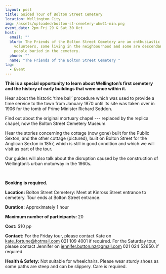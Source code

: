 ```yaml
---
layout: post
title: Guided Tour of Bolton Street Cemetery
location: Wellington City
img: /assets/uploaded/bolton-st-cemetery-whw21-min.png
event_date: 2pm Fri 29 & Sat 30 Oct
host:
  email: ""
  blurb: The Friends of the Bolton Street Cemetery are an enthusiastic group of
    volunteers, some living in the neighbourhood and some are descendants of
    people buried in the cemetery.
  phone: ""
  name: "The Friends of the Bolton Street Cemetery "
tag:
  - Event
---
```

**This is a special opportunity to learn about Wellington’s first cemetery and the history of early buildings that were once within it.** 

Hear about the historic ‘time ball’ procedure which was used to provide a time service to the town from January 1870 until its site was taken over in 1906 for the tomb of Prime Minister Richard Seddon. 

Find out about the original mortuary chapel --- replaced by the replica chapel, now the Bolton Street Cemetery Museum. 

Hear the stories concerning the cottage (now gone) built for the Public Sexton, and the other cottage (pictured), built on Bolton Street for the Anglican Sexton in 1857, which is still in good condition and which we will visit as part of the tour. 

Our guides will also talk about the disruption caused by the construction of Wellington’s urban motorway in the 1960s.

<br>

**Booking is required.** 

**Location:** Bolton Street Cemetery: Meet at Kinross Street entrance to cemetery. Tour ends at Bolton Street entrance.

**Duration:** Approximately 1 hour

**Maximum number of participants:**  20

**Cost:** $10 pp

**Contact:** For the Friday tour, please contact Kate on kate_fortune@hotmail.com 021 109 4001 if required. For the Saturday tour, please contact Jennifer on jennifer.button.nz@gmail.com 021 024 52650. if required 

**Health & Safety:** Not suitable for wheelchairs. Please wear sturdy shoes as some paths are steep and can be slippery. Care is required.